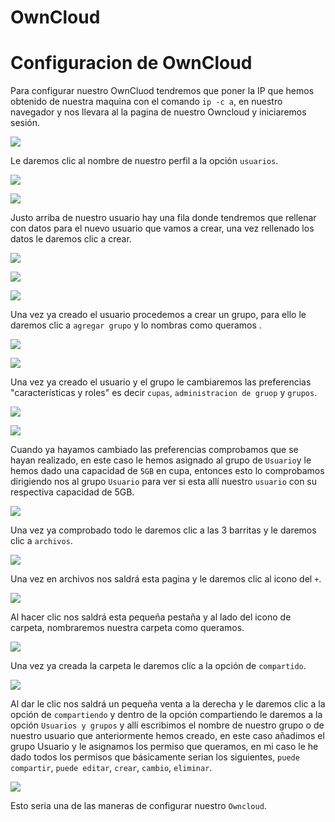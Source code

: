 # OwnCloud

# Configuracion de OwnCloud

Para configurar nuestro OwnCluod tendremos que poner la IP que hemos obtenido de nuestra maquina con el comando `ip -c a`, en nuestro navegador y nos llevara al la pagina de nuestro Owncloud y iniciaremos sesión.

![](FOTOS/11.png)

Le daremos clic al nombre de nuestro perfil a la opción `usuarios`.

![](FOTOS/22.png)

![](FOTOS/usuario.png)

Justo arriba de nuestro usuario hay una fila donde tendremos que rellenar con datos para el nuevo usuario que vamos a crear, una vez rellenado los datos le daremos clic a crear.

![](FOTOS/33.png)

![](FOTOS/44.png)

![](FOTOS/wow.png)

Una vez ya creado el usuario procedemos a crear un grupo, para ello le daremos clic a `agregar grupo` y lo nombras como queramos .

![](FOTOS/aaaa.png)

![](FOTOS/kfue.png)

Una vez ya creado el usuario y el grupo le cambiaremos las preferencias "características y roles" es decir `cupas`, `administracion de gruop` y `grupos`.

![](FOTOS/ola.png)

![](FOTOS/55.png)

Cuando ya hayamos cambiado las preferencias comprobamos que se hayan realizado, en este caso le hemos asignado al grupo de `Usuario`y le hemos dado una capacidad de `5GB` en cupa, entonces esto lo comprobamos dirigiendo nos al grupo `Usuario` para ver si esta allí nuestro `usuario` con su respectiva capacidad de 5GB.

![](FOTOS/comproo.png)

Una vez ya comprobado todo le daremos clic a las 3 barritas y le daremos clic a `archivos`.

![](FOTOS/archivo.png)

Una vez en archivos nos saldrá esta pagina y le daremos clic al icono del `+`.

![](FOTOS/22.png)

Al hacer clic nos saldrá esta pequeña pestaña y al lado del icono de carpeta, nombraremos nuestra carpeta como queramos.

![](FOTOS/carpeta.png)

Una vez ya creada la carpeta le daremos clic a la opción de `compartido`.

![](FOTOS/lolo.png)

Al dar le clic nos saldrá un pequeña venta a la derecha y le daremos clic a la opción de `compartiendo` y dentro de la opción compartiendo le daremos a la opción `Usuarios y grupos` y allí escribimos el nombre de nuestro grupo o de nuestro usuario que anteriormente hemos creado, en este caso añadimos el grupo Usuario y le asignamos los permiso que queramos, en mi caso le he dado todos los permisos que básicamente serian los siguientes, `puede compartir`, `puede editar`, `crear`, `cambio`, `eliminar`.    

![](FOTOS/mesirve.png)

Esto seria una de las maneras de configurar nuestro `Owncloud`.
